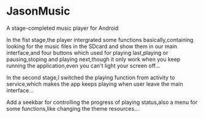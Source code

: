 # JasonMusic
A stage-completed music player for Android


In the fist stage,the player intergrated some functions basically,containing looking for the music files in the SDcard and show them in 
our main interface,and four buttons which used for playing last,playing or pausing,stoping and playing next,though it only work when you 
keep running the application,even you can't light your screen off...


In the second stage,I switched the playing function from activity to service,which makes the app keeps playing when user leave the main interface...

Add a seekbar for controlling the progress of playing status,also a menu for some functions,like changing the theme resources...

